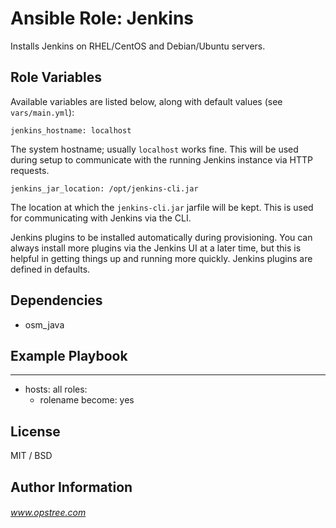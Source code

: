 #  Ansible Role: Jenkins

Installs Jenkins on RHEL/CentOS and Debian/Ubuntu servers.

## Role Variables

Available variables are listed below, along with default values (see `vars/main.yml`):

    jenkins_hostname: localhost

The system hostname; usually `localhost` works fine. This will be used during setup to communicate with the running Jenkins instance via HTTP requests.

    jenkins_jar_location: /opt/jenkins-cli.jar
    
The location at which the `jenkins-cli.jar` jarfile will be kept. This is used for communicating with Jenkins via the CLI.

Jenkins plugins to be installed automatically during provisioning. You can always install more plugins via the Jenkins UI at a later time, but this is helpful in getting things up and running more quickly.
Jenkins plugins are defined in defaults.

## Dependencies

  - osm_java
  
## Example Playbook

---
- hosts: all
  roles:
    - rolename
  become: yes
  
  
## License

MIT / BSD

## Author Information

###### www.opstree.com

